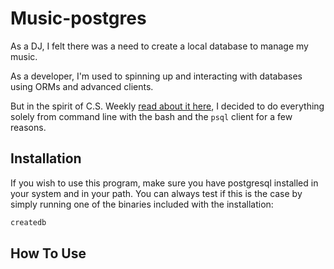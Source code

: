# Music-postgres
As a DJ, I felt there was a need to create a local database to manage
my music.

As a developer, I'm used to spinning up and interacting with databases
using ORMs and advanced clients.

But in the spirit of C.S. Weekly [read about it here](https://medium.com/@vapurrmaid/code-something-weekly-how-and-why-44640d279ca1), I decided to do everything solely from command line with
the bash and the `psql` client for a few reasons.


## Installation
If you wish to use this program, make sure you have postgresql installed
in your system and in your path. You can always test if this is the case
by simply running one of the binaries included with the installation:

```bash
createdb
```

## How To Use

